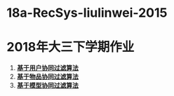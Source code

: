 # 18a-RecSys-liulinwei-2015
# 2018年大三下学期作业
1. [**基于用户协同过滤算法**](https://github.com/m-L-0/18a-RecSys-liulinwei-2015/blob/master/%E5%9F%BA%E4%BA%8E%E7%94%A8%E6%88%B7%E7%9A%84%E5%8D%8F%E5%90%8C%E8%BF%87%E6%BB%A4%E7%AE%97%E6%B3%95.ipynb)
2. [**基于物品协同过滤算法**](https://github.com/m-L-0/18a-RecSys-liulinwei-2015/blob/master/%E5%9F%BA%E4%BA%8E%E7%89%A9%E5%93%81%E5%8D%8F%E5%90%8C%E8%BF%87%E6%BB%A4%E7%AE%97%E6%B3%95.ipynb)
3. [**基于模型协同过滤算法**](https://github.com/m-L-0/18a-RecSys-liulinwei-2015/blob/master/%E5%9F%BA%E4%BA%8E%E6%A8%A1%E5%9E%8B%E7%9A%84%E5%8D%8F%E5%90%8C%E8%BF%87%E6%BB%A4%E7%AE%97%E6%B3%95.ipynb)
